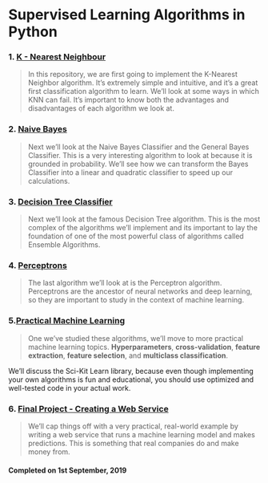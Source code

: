 # Supervised Learning Algorithms in Python

### 1. [K - Nearest Neighbour](https://github.com/sourcecode369/supervised-learning-algorithms/tree/master/K%20Nearest%20Neighbours)
> In this repository, we are first going to implement the K-Nearest Neighbor algorithm. 
It’s extremely simple and intuitive, and it’s a great first classification algorithm to learn. 
We’ll look at some ways in which KNN can fail.
It’s important to know both the advantages and disadvantages of each algorithm we look at.

### 2. [Naive Bayes](https://github.com/sourcecode369/supervised-learning-algorithms/tree/master/Naive-Bayes)
> Next we’ll look at the Naive Bayes Classifier and the General Bayes Classifier. This is a very 
interesting algorithm to look at because it is grounded in probability.
We’ll see how we can transform the Bayes Classifier into a linear and quadratic 
classifier to speed up our calculations.

### 3. [Decision Tree Classifier](https://github.com/sourcecode369/supervised-learning-algorithms/tree/master/Decision%20Tree%20Classifier)
> Next we’ll look at the famous Decision Tree algorithm. 
This is the most complex of the algorithms we’ll implement and its important
to lay the foundation of one of the most powerful class of algorithms called Ensemble Algorithms.

### 4. [Perceptrons](https://github.com/sourcecode369/supervised-learning-algorithms/tree/master/Perceptrons)
> The last algorithm we’ll look at is the Perceptron algorithm. Perceptrons are the ancestor of 
neural networks and deep learning, so they are important to study in the context of machine learning.

### 5.[Practical Machine Learning](https://github.com/sourcecode369/supervised-learning-algorithms/tree/master/Practical%20Machine%20Learning)
> One we’ve studied these algorithms, we’ll move to more practical machine learning topics. 
**Hyperparameters**, **cross-validation**, **feature extraction**, **feature selection**, and **multiclass classification**.

We’ll discuss the Sci-Kit Learn library, because even though implementing your own algorithms 
is fun and educational, you should use optimized and well-tested code in your actual work.

### 6. [Final Project - Creating a Web Service](https://github.com/sourcecode369/supervised-learning-algorithms/tree/master)
> We’ll cap things off with a very practical, real-world example by writing a web service that 
runs a machine learning model and makes predictions. This is something that real companies do and make money from.

#### Completed on 1st September, 2019
